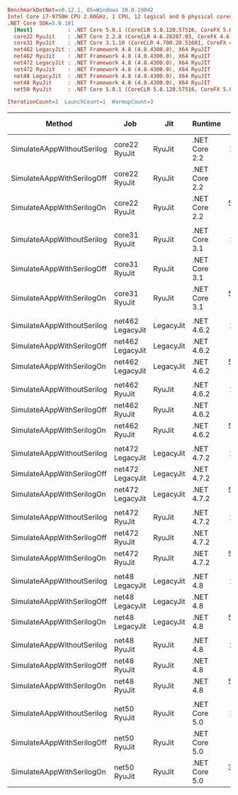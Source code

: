 ``` ini

BenchmarkDotNet=v0.12.1, OS=Windows 10.0.19042
Intel Core i7-9750H CPU 2.60GHz, 1 CPU, 12 logical and 6 physical cores
.NET Core SDK=5.0.101
  [Host]           : .NET Core 5.0.1 (CoreCLR 5.0.120.57516, CoreFX 5.0.120.57516), X64 RyuJIT
  core22 RyuJit    : .NET Core 2.2.8 (CoreCLR 4.6.28207.03, CoreFX 4.6.28208.02), X64 RyuJIT
  core31 RyuJit    : .NET Core 3.1.10 (CoreCLR 4.700.20.51601, CoreFX 4.700.20.51901), X64 RyuJIT
  net462 LegacyJit : .NET Framework 4.8 (4.8.4300.0), X64 RyuJIT
  net462 RyuJit    : .NET Framework 4.8 (4.8.4300.0), X64 RyuJIT
  net472 LegacyJit : .NET Framework 4.8 (4.8.4300.0), X64 RyuJIT
  net472 RyuJit    : .NET Framework 4.8 (4.8.4300.0), X64 RyuJIT
  net48 LegacyJit  : .NET Framework 4.8 (4.8.4300.0), X64 RyuJIT
  net48 RyuJit     : .NET Framework 4.8 (4.8.4300.0), X64 RyuJIT
  net50 RyuJit     : .NET Core 5.0.1 (CoreCLR 5.0.120.57516, CoreFX 5.0.120.57516), X64 RyuJIT

IterationCount=3  LaunchCount=1  WarmupCount=3  

```
|                     Method |              Job |       Jit |       Runtime |        Mean |        Error |      StdDev |  Ratio | RatioSD |     Gen 0 |    Gen 1 | Gen 2 |   Allocated |
|--------------------------- |----------------- |---------- |-------------- |------------:|-------------:|------------:|-------:|--------:|----------:|---------:|------:|------------:|
| SimulateAAppWithoutSerilog |    core22 RyuJit |    RyuJit | .NET Core 2.2 |    143.7 μs |     14.78 μs |     0.81 μs |   1.00 |    0.00 |    6.3477 |   0.4883 |     - |    39.16 KB |
| SimulateAAppWithSerilogOff |    core22 RyuJit |    RyuJit | .NET Core 2.2 |  1,497.9 μs |    172.92 μs |     9.48 μs |  10.42 |    0.05 |  439.4531 |  48.8281 |     - |  2702.13 KB |
|  SimulateAAppWithSerilogOn |    core22 RyuJit |    RyuJit | .NET Core 2.2 | 55,361.5 μs |  7,775.47 μs |   426.20 μs | 385.19 |    3.79 | 7777.7778 | 111.1111 |     - | 48456.45 KB |
|                            |                  |           |               |             |              |             |        |         |           |          |       |             |
| SimulateAAppWithoutSerilog |    core31 RyuJit |    RyuJit | .NET Core 3.1 |    143.5 μs |     38.77 μs |     2.13 μs |   1.00 |    0.00 |    6.3477 |   0.7324 |     - |    39.16 KB |
| SimulateAAppWithSerilogOff |    core31 RyuJit |    RyuJit | .NET Core 3.1 |  1,547.5 μs |    242.34 μs |    13.28 μs |  10.78 |    0.07 |  439.4531 |  54.6875 |     - |  2702.13 KB |
|  SimulateAAppWithSerilogOn |    core31 RyuJit |    RyuJit | .NET Core 3.1 | 52,502.6 μs | 20,130.35 μs | 1,103.41 μs | 365.98 |   12.92 | 7800.0000 | 100.0000 |     - | 47987.03 KB |
|                            |                  |           |               |             |              |             |        |         |           |          |       |             |
| SimulateAAppWithoutSerilog | net462 LegacyJit | LegacyJit |    .NET 4.6.2 |    194.1 μs |     51.96 μs |     2.85 μs |   1.00 |    0.00 |   20.7520 |   3.4180 |     - |   128.52 KB |
| SimulateAAppWithSerilogOff | net462 LegacyJit | LegacyJit |    .NET 4.6.2 |  1,429.2 μs |    306.49 μs |    16.80 μs |   7.36 |    0.05 |  326.1719 |  54.6875 |     - |  2015.72 KB |
|  SimulateAAppWithSerilogOn | net462 LegacyJit | LegacyJit |    .NET 4.6.2 | 57,660.4 μs |  7,506.23 μs |   411.44 μs | 297.08 |    5.87 | 8000.0000 | 222.2222 |     - | 49552.88 KB |
|                            |                  |           |               |             |              |             |        |         |           |          |       |             |
| SimulateAAppWithoutSerilog |    net462 RyuJit |    RyuJit |    .NET 4.6.2 |    197.3 μs |     15.93 μs |     0.87 μs |   1.00 |    0.00 |   20.7520 |   3.4180 |     - |   128.52 KB |
| SimulateAAppWithSerilogOff |    net462 RyuJit |    RyuJit |    .NET 4.6.2 |  1,449.2 μs |     96.98 μs |     5.32 μs |   7.35 |    0.04 |  326.1719 |  54.6875 |     - |  2015.72 KB |
|  SimulateAAppWithSerilogOn |    net462 RyuJit |    RyuJit |    .NET 4.6.2 | 58,587.4 μs | 12,787.43 μs |   700.92 μs | 296.96 |    4.57 | 8000.0000 | 222.2222 |     - | 49552.85 KB |
|                            |                  |           |               |             |              |             |        |         |           |          |       |             |
| SimulateAAppWithoutSerilog | net472 LegacyJit | LegacyJit |    .NET 4.7.2 |    198.0 μs |     59.98 μs |     3.29 μs |   1.00 |    0.00 |   20.7520 |   3.4180 |     - |   128.52 KB |
| SimulateAAppWithSerilogOff | net472 LegacyJit | LegacyJit |    .NET 4.7.2 |  1,444.5 μs |    336.92 μs |    18.47 μs |   7.30 |    0.16 |  326.1719 |  54.6875 |     - |  2015.72 KB |
|  SimulateAAppWithSerilogOn | net472 LegacyJit | LegacyJit |    .NET 4.7.2 | 56,758.4 μs | 14,675.86 μs |   804.43 μs | 286.79 |    8.15 | 8000.0000 | 222.2222 |     - | 49552.85 KB |
|                            |                  |           |               |             |              |             |        |         |           |          |       |             |
| SimulateAAppWithoutSerilog |    net472 RyuJit |    RyuJit |    .NET 4.7.2 |    195.7 μs |     14.08 μs |     0.77 μs |   1.00 |    0.00 |   20.7520 |   3.4180 |     - |   128.52 KB |
| SimulateAAppWithSerilogOff |    net472 RyuJit |    RyuJit |    .NET 4.7.2 |  1,436.1 μs |    348.71 μs |    19.11 μs |   7.34 |    0.08 |  326.1719 |  54.6875 |     - |  2015.72 KB |
|  SimulateAAppWithSerilogOn |    net472 RyuJit |    RyuJit |    .NET 4.7.2 | 58,131.8 μs |  8,498.80 μs |   465.85 μs | 297.04 |    3.55 | 8000.0000 | 222.2222 |     - | 49552.93 KB |
|                            |                  |           |               |             |              |             |        |         |           |          |       |             |
| SimulateAAppWithoutSerilog |  net48 LegacyJit | LegacyJit |      .NET 4.8 |    196.3 μs |     29.02 μs |     1.59 μs |   1.00 |    0.00 |   20.7520 |   3.4180 |     - |   128.52 KB |
| SimulateAAppWithSerilogOff |  net48 LegacyJit | LegacyJit |      .NET 4.8 |  1,442.7 μs |    402.95 μs |    22.09 μs |   7.35 |    0.10 |  326.1719 |  54.6875 |     - |  2015.72 KB |
|  SimulateAAppWithSerilogOn |  net48 LegacyJit | LegacyJit |      .NET 4.8 | 57,542.8 μs | 10,911.34 μs |   598.09 μs | 293.09 |    4.13 | 8000.0000 | 222.2222 |     - | 49552.99 KB |
|                            |                  |           |               |             |              |             |        |         |           |          |       |             |
| SimulateAAppWithoutSerilog |     net48 RyuJit |    RyuJit |      .NET 4.8 |    209.0 μs |     36.29 μs |     1.99 μs |   1.00 |    0.00 |   20.7520 |   3.4180 |     - |   128.52 KB |
| SimulateAAppWithSerilogOff |     net48 RyuJit |    RyuJit |      .NET 4.8 |  1,449.2 μs |    371.22 μs |    20.35 μs |   6.94 |    0.16 |  326.1719 |  54.6875 |     - |  2015.72 KB |
|  SimulateAAppWithSerilogOn |     net48 RyuJit |    RyuJit |      .NET 4.8 | 57,746.1 μs | 29,908.11 μs | 1,639.36 μs | 276.37 |    8.75 | 8000.0000 | 222.2222 |     - | 49552.11 KB |
|                            |                  |           |               |             |              |             |        |         |           |          |       |             |
| SimulateAAppWithoutSerilog |     net50 RyuJit |    RyuJit | .NET Core 5.0 |    139.3 μs |      5.61 μs |     0.31 μs |   1.00 |    0.00 |    6.3477 |   0.7324 |     - |    39.16 KB |
| SimulateAAppWithSerilogOff |     net50 RyuJit |    RyuJit | .NET Core 5.0 |  1,508.5 μs |    571.28 μs |    31.31 μs |  10.83 |    0.20 |  439.4531 |  54.6875 |     - |  2702.13 KB |
|  SimulateAAppWithSerilogOn |     net50 RyuJit |    RyuJit | .NET Core 5.0 | 39,964.1 μs |  8,328.14 μs |   456.49 μs | 286.83 |    2.67 | 7846.1538 | 153.8462 |     - | 48456.28 KB |
